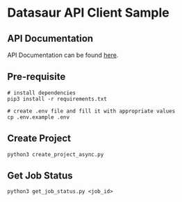 # Datasaur API Client Sample

## API Documentation
API Documentation can be found [here](https://datasaurai.gitbook.io/advanced/apis-docs).

## Pre-requisite
```
# install dependencies
pip3 install -r requirements.txt

# create .env file and fill it with appropriate values
cp .env.example .env
```

## Create Project
```
python3 create_project_async.py
```

## Get Job Status
```
python3 get_job_status.py <job_id>
```
